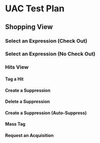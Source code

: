 # UAC Test Plan

## Shopping View

### Select an Expression (Check Out)
### Select an Expression (No Check Out)

### Hits View

#### Tag a Hit
#### Create a Suppression
#### Delete a Suppression
#### Create a Suppression (Auto-Suppress)
#### Mass Tag
#### Request an Acquisition
